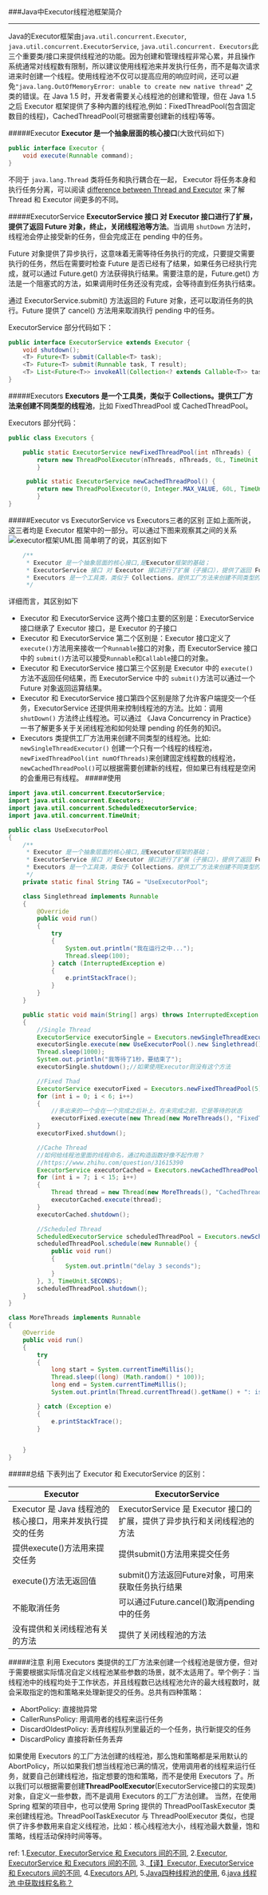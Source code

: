 ###Java中Executor线程池框架简介
***

Java的Executor框架由`java.util.concurrent.Executor`, `java.util.concurrent.ExecutorService`, `java.util.concurrent. Executors`此三个重要类/接口来提供线程池的功能。因为创建和管理线程非常心累，并且操作系统通常对线程数有限制，所以建议使用线程池来并发执行任务，而不是每次请求进来时创建一个线程。使用线程池不仅可以提高应用的响应时间，还可以避免`"java.lang.OutOfMemoryError: unable to create new native thread"` 之类的错误。在 Java 1.5 时，开发者需要关心线程池的创建和管理，但在 Java 1.5 之后 Executor 框架提供了多种内置的线程池,例如：FixedThreadPool(包含固定数目的线程)，CachedThreadPool(可根据需要创建新的线程)等等。

#####Executor
**Executor 是一个抽象层面的核心接口**(大致代码如下)
```java
public interface Executor {
    void execute(Runnable command);
}
```
不同于 `java.lang.Thread` 类将任务和执行耦合在一起， Executor 将任务本身和执行任务分离，可以阅读 [difference between Thread and Executor](http://javarevisited.blogspot.sg/2016/12/difference-between-thread-and-executor.html%E6%9D%A5%E7%9C%8B%E7%9C%8B) 来了解 Thread 和 Executor 间更多的不同。



#####ExecutorService
**ExecutorService 接口 对 Executor 接口进行了扩展，提供了返回 Future 对象，终止，关闭线程池等方法**。当调用 `shutDown` 方法时，线程池会停止接受新的任务，但会完成正在 pending 中的任务。

Future 对象提供了异步执行，这意味着无需等待任务执行的完成，只要提交需要执行的任务，然后在需要时检查 Future 是否已经有了结果，如果任务已经执行完成，就可以通过 Future.get() 方法获得执行结果。需要注意的是，Future.get() 方法是一个阻塞式的方法，如果调用时任务还没有完成，会等待直到任务执行结束。

通过 ExecutorService.submit() 方法返回的 Future 对象，还可以取消任务的执行。Future 提供了 cancel() 方法用来取消执行 pending 中的任务。

ExecutorService 部分代码如下：

```java
public interface ExecutorService extends Executor {
	void shutdown();
	<T> Future<T> submit(Callable<T> task);
	<T> Future<T> submit(Runnable task, T result);
	<T> List<Future<T>> invokeAll(Collection<? extends Callable<T>> tasks, long timeout, TimeUnit unit) throws InterruptedException;
}
```

#####Executors
**Executors 是一个工具类，类似于 Collections。提供工厂方法来创建不同类型的线程池**，比如 FixedThreadPool 或 CachedThreadPool。

Executors 部分代码：

```java
public class Executors {

    public static ExecutorService newFixedThreadPool(int nThreads) {
        return new ThreadPoolExecutor(nThreads, nThreads, 0L, TimeUnit.MILLISECONDS,new LinkedBlockingQueue<Runnable>());
        }

     public static ExecutorService newCachedThreadPool() {
        return new ThreadPoolExecutor(0, Integer.MAX_VALUE, 60L, TimeUnit.SECONDS, new SynchronousQueue<Runnable>());
        }
}
```



#####Executor vs ExecutorService vs Executors三者的区别
正如上面所说，这三者均是 Executor 框架中的一部分。可以通过下图来观察其之间的关系
![executor框架UML图](http://images.cnblogs.com/cnblogs_com/prayjourney/1041349/o_executor%e6%a1%86%e6%9e%b6.png)
简单明了的说，其区别如下
```java
    /**
     * Executor 是一个抽象层面的核心接口,是Executor框架的基础；
     * ExecutorService 接口 对 Executor 接口进行了扩展（子接口），提供了返回 Future 对象，终止，关闭线程池等方法
     * Executors 是一个工具类，类似于 Collections。提供工厂方法来创建不同类型的线程池，比如 FixedThreadPool
     */
```
详细而言，其区别如下
- Executor 和 ExecutorService 这两个接口主要的区别是：ExecutorService 接口继承了 Executor 接口，是 Executor 的子接口
- Executor 和 ExecutorService 第二个区别是：Executor 接口定义了 `execute()`方法用来接收一个`Runnable`接口的对象，而 ExecutorService 接口中的 `submit()`方法可以接受`Runnable`和`Callable`接口的对象。
- Executor 和 ExecutorService 接口第三个区别是 Executor 中的 `execute()` 方法不返回任何结果，而 ExecutorService 中的 `submit()`方法可以通过一个 Future 对象返回运算结果。
- Executor 和 ExecutorService 接口第四个区别是除了允许客户端提交一个任务，ExecutorService 还提供用来控制线程池的方法。比如：调用 `shutDown()` 方法终止线程池。可以通过 《Java Concurrency in Practice》一书了解更多关于关闭线程池和如何处理 pending 的任务的知识。
- Executors 类提供工厂方法用来创建不同类型的线程池。比如: `newSingleThreadExecutor()` 创建一个只有一个线程的线程池，`newFixedThreadPool(int numOfThreads)`来创建固定线程数的线程池，`newCachedThreadPool()`可以根据需要创建新的线程，但如果已有线程是空闲的会重用已有线程。
#####使用

```java
import java.util.concurrent.ExecutorService;
import java.util.concurrent.Executors;
import java.util.concurrent.ScheduledExecutorService;
import java.util.concurrent.TimeUnit;

public class UseExecutorPool
{
    /**
     * Executor 是一个抽象层面的核心接口,是Executor框架的基础；
     * ExecutorService 接口 对 Executor 接口进行了扩展（子接口），提供了返回 Future 对象，终止，关闭线程池等方法
     * Executors 是一个工具类，类似于 Collections。提供工厂方法来创建不同类型的线程池，比如 FixedThreadPool
     */
    private static final String TAG = "UseExecutorPool";

    class Singlethread implements Runnable
    {
        @Override
        public void run()
        {
            try
            {
                System.out.println("我在运行之中...");
                Thread.sleep(100);
            } catch (InterruptedException e)
            {
                e.printStackTrace();
            }
        }
    }

    public static void main(String[] args) throws InterruptedException
    {
        //Single Thread
        ExecutorService executorSingle = Executors.newSingleThreadExecutor();
        executorSingle.execute(new UseExecutorPool().new Singlethread());
        Thread.sleep(1000);
        System.out.println("我等待了1秒，要结束了");
        executorSingle.shutdown();//如果使用Executor则没有这个方法

        //Fixed Thad
        ExecutorService executorFixed = Executors.newFixedThreadPool(5);
        for (int i = 0; i < 6; i++)
        {
            //多出来的一个会在一个完成之后补上，在未完成之前，它是等待的状态
            executorFixed.execute(new Thread(new MoreThreads(), "FixedThread:" + i));
        }
        executorFixed.shutdown();

        //Cache Thread
        //如何给线程池里面的线程命名，通过构造函数好像不起作用？
        //https://www.zhihu.com/question/31615390
        ExecutorService executorCached = Executors.newCachedThreadPool();
        for (int i = 7; i < 15; i++)
        {
            Thread thread = new Thread(new MoreThreads(), "CachedThread:" + i);
            executorCached.execute(thread);
        }
        executorCached.shutdown();

        //Scheduled Thread
        ScheduledExecutorService scheduledThreadPool = Executors.newScheduledThreadPool(5);
        scheduledThreadPool.schedule(new Runnable() {
            public void run()
            {
                System.out.println("delay 3 seconds");
            }
        }, 3, TimeUnit.SECONDS);
        scheduledThreadPool.shutdown();
    }
}

class MoreThreads implements Runnable
{
    @Override
    public void run()
    {
        try
        {
            long start = System.currentTimeMillis();
            Thread.sleep((long) (Math.random() * 100));
            long end = System.currentTimeMillis();
            System.out.println(Thread.currentThread().getName() + ": is running, time is:" + (end - start));

        } catch (Exception e)
        {
            e.printStackTrace();
        }


    }
}
```

#####总结
下表列出了 Executor 和 ExecutorService 的区别：

| Executor                             | ExecutorService                          |
| ------------------------------------ | ---------------------------------------- |
| Executor 是 Java 线程池的核心接口，用来并发执行提交的任务 | ExecutorService 是 Executor 接口的扩展，提供了异步执行和关闭线程池的方法 |
| 提供execute()方法用来提交任务                  | 提供submit()方法用来提交任务                       |
| execute()方法无返回值                      | submit()方法返回Future对象，可用来获取任务执行结果         |
| 不能取消任务                               | 可以通过Future.cancel()取消pending中的任务         |
| 没有提供和关闭线程池有关的方法                      | 提供了关闭线程池的方法                              |

#####注意
利用 Executors 类提供的工厂方法来创建一个线程池是很方便，但对于需要根据实际情况自定义线程池某些参数的场景，就不太适用了。举个例子：当线程池中的线程均处于工作状态，并且线程数已达线程池允许的最大线程数时，就会采取指定的饱和策略来处理新提交的任务。总共有四种策略：
- AbortPolicy: 直接抛异常
- CallerRunsPolicy: 用调用者的线程来运行任务
- DiscardOldestPolicy: 丢弃线程队列里最近的一个任务，执行新提交的任务
- DiscardPolicy 直接将新任务丢弃

如果使用 Executors 的工厂方法创建的线程池，那么饱和策略都是采用默认的 AbortPolicy，所以如果我们想当线程池已满的情况，使用调用者的线程来运行任务，就要自己创建线程池，指定想要的饱和策略，而不是使用 Executors 了。所以我们可以根据需要创建**ThreadPoolExecutor**(ExecutorService接口的实现类)对象，自定义一些参数，而不是调用 Executors 的工厂方法创建。
当然，在使用 Spring 框架的项目中，也可以使用 Spring 提供的 ThreadPoolTaskExecutor 类来创建线程池。ThreadPoolTaskExecutor 与 ThreadPoolExecutor 类似，也提供了许多参数用来自定义线程池，比如：核心线程池大小，线程池最大数量，饱和策略，线程活动保持时间等等。

ref:
1.[Executor, ExecutorService 和 Executors 间的不同](http://www.importnew.com/24923.html), 2.[Executor, ExecutorService 和 Executors 间的不同](http://www.cnblogs.com/gsonkeno/p/6607460.html), 3.[【译】Executor, ExecutorService 和 Executors 间的不同](https://yemengying.com/2017/03/17/difference-between-executor-executorService/?hmsr=toutiao.io&utm_medium=toutiao.io&utm_source=toutiao.io), 4.[Executors API](https://docs.oracle.com/javase/8/docs/api/java/util/concurrent/Executors.html), 5.[Java四种线程池的使用](http://cuisuqiang.iteye.com/blog/2019372), 6.[java 线程池 中获取线程名称？](https://www.zhihu.com/question/31615390)